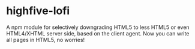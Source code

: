 highfive-lofi
=============

A npm module for selectively downgrading HTML5 to less HTML5 or even HTML4/XHTML server side, based on the client agent. Now you can write all pages in HTML5, no worries!
